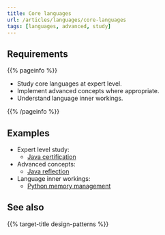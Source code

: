 ```yaml
---
title: Core languages
url: /articles/languages/core-languages
tags: [languages, advanced, study]
---
```


## Requirements

{{% pageinfo %}}

* Study core languages at expert level.
* Implement advanced concepts where appropriate.
* Understand language inner workings.

{{% /pageinfo %}}

## Examples

* Expert level study:
  * [Java certification](https://education.oracle.com/oracle-certification-path/pFamily_48)
* Advanced concepts:
  * [Java reflection](https://www.oracle.com/technical-resources/articles/java/javareflection.html)
* Language inner workings:
  * [Python memory management](https://docs.python.org/3.12/c-api/memory.html)

## See also

{{% target-title design-patterns %}}
